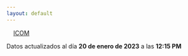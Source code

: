 ```yaml
---
layout: default
---
```

<a href="planes/ICOM/" style="padding: 1rem;">ICOM</a>
<p class_="text-center text-muted">Datos actualizados al día <b>20 de enero de 2023</b> a las <b>12:15 PM</b></p>